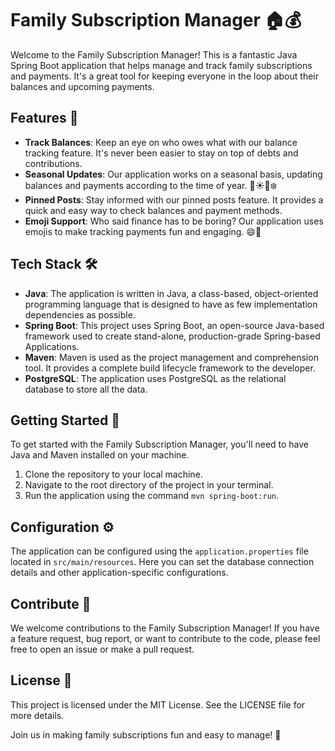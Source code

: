 # Family Subscription Manager 🏠💰

Welcome to the Family Subscription Manager! This is a fantastic Java Spring Boot application that helps manage and track family subscriptions and payments. It's a great tool for keeping everyone in the loop about their balances and upcoming payments. 

## Features 🚀

- **Track Balances**: Keep an eye on who owes what with our balance tracking feature. It's never been easier to stay on top of debts and contributions.
- **Seasonal Updates**: Our application works on a seasonal basis, updating balances and payments according to the time of year. 🌸☀️🍂❄️
- **Pinned Posts**: Stay informed with our pinned posts feature. It provides a quick and easy way to check balances and payment methods.
- **Emoji Support**: Who said finance has to be boring? Our application uses emojis to make tracking payments fun and engaging. 😄💸

## Tech Stack 🛠️

- **Java**: The application is written in Java, a class-based, object-oriented programming language that is designed to have as few implementation dependencies as possible.
- **Spring Boot**: This project uses Spring Boot, an open-source Java-based framework used to create stand-alone, production-grade Spring-based Applications.
- **Maven**: Maven is used as the project management and comprehension tool. It provides a complete build lifecycle framework to the developer.
- **PostgreSQL**: The application uses PostgreSQL as the relational database to store all the data.

## Getting Started 🚦

To get started with the Family Subscription Manager, you'll need to have Java and Maven installed on your machine. 

1. Clone the repository to your local machine.
2. Navigate to the root directory of the project in your terminal.
3. Run the application using the command `mvn spring-boot:run`.

## Configuration ⚙️

The application can be configured using the `application.properties` file located in `src/main/resources`. Here you can set the database connection details and other application-specific configurations.

## Contribute 🤝

We welcome contributions to the Family Subscription Manager! If you have a feature request, bug report, or want to contribute to the code, please feel free to open an issue or make a pull request.

## License 📄

This project is licensed under the MIT License. See the LICENSE file for more details.

Join us in making family subscriptions fun and easy to manage! 🎉
